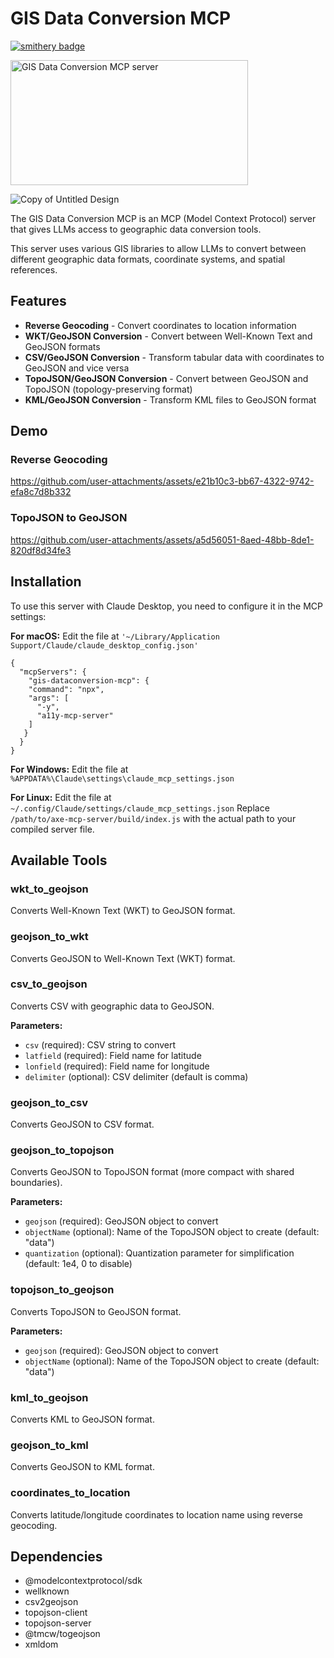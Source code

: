 # GIS Data Conversion MCP

[![smithery badge](https://smithery.ai/badge/@ronantakizawa/gis-dataconvertersion-mcp)](https://smithery.ai/server/@ronantakizawa/gis-dataconvertersion-mcp)

<a href="https://glama.ai/mcp/servers/@ronantakizawa/gis-dataconvertersion-mcp">
  <img width="380" height="200" src="https://glama.ai/mcp/servers/@ronantakizawa/gis-dataconvertersion-mcp/badge" alt="GIS Data Conversion MCP server" />
</a>

![Copy of Untitled Design](https://github.com/user-attachments/assets/c143d9f0-710f-4164-ada9-128563746d66)

The GIS Data Conversion MCP is an MCP (Model Context Protocol) server that gives LLMs access to geographic data conversion tools.

This server uses various GIS libraries to allow LLMs to convert between different geographic data formats, coordinate systems, and spatial references.

## Features

- **Reverse Geocoding** - Convert coordinates to location information
- **WKT/GeoJSON Conversion** - Convert between Well-Known Text and GeoJSON formats
- **CSV/GeoJSON Conversion** - Transform tabular data with coordinates to GeoJSON and vice versa
- **TopoJSON/GeoJSON Conversion** - Convert between GeoJSON and TopoJSON (topology-preserving format)
- **KML/GeoJSON Conversion** - Transform KML files to GeoJSON format

## Demo
### Reverse Geocoding
https://github.com/user-attachments/assets/e21b10c3-bb67-4322-9742-efa8c7d8b332

### TopoJSON to GeoJSON
https://github.com/user-attachments/assets/a5d56051-8aed-48bb-8de1-820df8d34fe3

## Installation
To use this server with Claude Desktop, you need to configure it in the MCP settings:

**For macOS:**
Edit the file at `'~/Library/Application Support/Claude/claude_desktop_config.json'`

```
{
  "mcpServers": {
    "gis-dataconversion-mcp": {
    "command": "npx",
    "args": [
      "-y",
      "a11y-mcp-server"
    ]
   }
  }
}
```

**For Windows:**
Edit the file at `%APPDATA%\Claude\settings\claude_mcp_settings.json`

**For Linux:**
Edit the file at `~/.config/Claude/settings/claude_mcp_settings.json`
Replace `/path/to/axe-mcp-server/build/index.js` with the actual path to your compiled server file.


## Available Tools

### wkt_to_geojson
Converts Well-Known Text (WKT) to GeoJSON format.

### geojson_to_wkt
Converts GeoJSON to Well-Known Text (WKT) format.

### csv_to_geojson
Converts CSV with geographic data to GeoJSON.

**Parameters:**

- `csv` (required): CSV string to convert
- `latfield` (required): Field name for latitude
- `lonfield` (required): Field name for longitude
- `delimiter` (optional): CSV delimiter (default is comma)

### geojson_to_csv
Converts GeoJSON to CSV format.

### geojson_to_topojson
Converts GeoJSON to TopoJSON format (more compact with shared boundaries).

**Parameters:**

- `geojson` (required): GeoJSON object to convert
- `objectName` (optional): Name of the TopoJSON object to create (default: "data")
- `quantization` (optional): Quantization parameter for simplification (default: 1e4, 0 to disable)

### topojson_to_geojson
Converts TopoJSON to GeoJSON format.

**Parameters:**

- `geojson` (required): GeoJSON object to convert
- `objectName` (optional): Name of the TopoJSON object to create (default: "data")

### kml_to_geojson
Converts KML to GeoJSON format.

### geojson_to_kml
Converts GeoJSON to KML format.

### coordinates_to_location
Converts latitude/longitude coordinates to location name using reverse geocoding.


## Dependencies

- @modelcontextprotocol/sdk
- wellknown
- csv2geojson
- topojson-client
- topojson-server
- @tmcw/togeojson
- xmldom